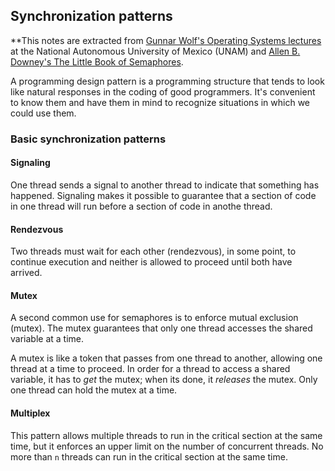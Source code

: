 ## Synchronization patterns

**This notes are extracted from [Gunnar Wolf's Operating Systems lectures](http://gwolf.sistop.org/laminas/06-primitivas-sincronizacion.pdf) at the National Autonomous University of Mexico (UNAM) and [Allen B. Downey's The Little Book of Semaphores](http://greenteapress.com/semaphores/LittleBookOfSemaphores.pdf). 

A programming design pattern is a programming structure that tends to look like natural responses in the coding of good programmers. It's convenient to know them and have them in mind to recognize situations in which we could use them. 

### Basic synchronization patterns

#### Signaling 

One thread sends a signal to another thread to indicate that something has happened. Signaling makes it possible to guarantee that a section of code in one thread will run before a section of code in anothe thread. 

#### Rendezvous 

Two threads must wait for each other (rendezvous), in some point, to continue execution and neither is allowed to proceed until both have arrived. 

#### Mutex 

A second common use for semaphores is to enforce mutual exclusion (mutex). The mutex guarantees that only one thread accesses the shared variable at a time. 

A mutex is like a token that passes from one thread to another, allowing one thread at a time to proceed. In order for a thread to access a shared variable, it has to *get* the mutex; when its done, it *releases* the mutex. Only one thread can hold the mutex at a time. 

#### Multiplex

This pattern allows multiple threads to run in the critical section at the same time, but it enforces an upper limit on the number of concurrent threads. No more than ```n``` threads can run in the critical section at the same time. 